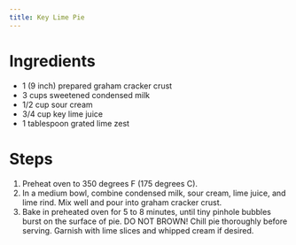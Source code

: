 ```yaml
---
title: Key Lime Pie
---
```


# Ingredients

- 1 (9 inch) prepared graham cracker crust
- 3 cups sweetened condensed milk
- 1/2 cup sour cream
- 3/4 cup key lime juice
- 1 tablespoon grated lime zest

# Steps

1. Preheat oven to 350 degrees F (175 degrees C).
2. In a medium bowl, combine condensed milk, sour cream, lime juice, and lime rind. Mix well and pour into graham cracker crust.
3. Bake in preheated oven for 5 to 8 minutes, until tiny pinhole bubbles burst on the surface of pie. DO NOT BROWN! Chill pie thoroughly before serving. Garnish with lime slices and whipped cream if desired.
